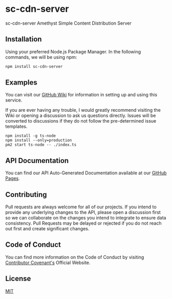 # sc-cdn-server

sc-cdn-server Amethyst Simple Content Distribution Server

## Installation

Using your preferred Node.js Package Manager. In the following commands, we will be using npm:

```bash
npm install sc-cdn-server
```

## Examples

You can visit our [GitHub Wiki](https://github.com/amethyst-studio/sc-cdn-server/wiki) for information in setting up and using this service.

If you are ever having any trouble, I would greatly recommend visiting the Wiki or opening a discussion to ask us questions directly. Issues will be converted to discussions if they do not follow the pre-determined issue templates.

```
npm install -g ts-node
npm install --only=production
pm2 start ts-node -- ./index.ts
```

## API Documentation

You can find our API Auto-Generated Documentation available at our [GitHub Pages](https://amethyst-studio.github.io/sc-cdn-server/index.html).

## Contributing

Pull requests are always welcome for all of our projects.
If you intend to provide any underlying changes to the API, please open a discussion first so we can collaborate on the changes you intend to integrate to ensure data consistency. Pull Requests may be delayed or rejected if you do not reach out first and create significant changes.

## Code of Conduct

You can find more information on the Code of Conduct by visiting [Contributor Covenant's](https://www.contributor-covenant.org/) Official Website.

## License
[MIT](https://choosealicense.com/licenses/mit/)
